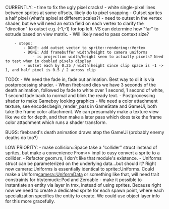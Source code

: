 CURRENTLY:
    - time to fix the ugly pixel cracks!
        - white single-pixel lines between sprites at some offsets, likely do to pixel snapping
            - Outset sprites a half pixel (what's apixel at different scales?)
            - need to outset in the vertex shader, but we will need an extra field on each vertex to clarify the "direction" to outset e.g. (-1,-1) for top left. VS can determine how "far" to extrude based on view matrix. - Will likely need to pass context size?

        - steps:
            - DONE: add outset vector to sprite::rendering::Vertex
            - DONE: Add framebuffer width/height to camera uniforms
                - is projection width/height seem to actually pixels? Need to test when in doubled pixels display
            - outset each by 0.25 / width|height since clip space is -1 -> 1, and half pixel is 0.5 / 2 across clip


TODO:
    - We need the fade in, fade out animation. Best way to di it is via postprocessing shader.
        - When firebrand dies we have 3 seconds of the death animation, followed by fade to white over 1 second, 1 second of white, 1 second fade back to normal and blink the ready text.
    - Postprocessing shader to make Gameboy looking graphics
        - We need a color attachment texture, see  encoder.begin_render_pass in GameState and GameUi, both take the frame color attachment. We can presumably make a texture view like we do for depth, and then make a later pass which does take the frame color attachment which runs a shader transform.

BUGS:
    firebrand's death animation draws atop the GameUi (probably enemy deaths do too?)

LOW PRIORITY:
    - make collision::Space take a "collider" struct instead of sprites, but make a convenience From<> impl to easy convert a sprite to a collider.
    - Refactor geom.rs, I don't like that module's existence.
    - Uniforms struct can be parameterized on the underlying data...but should it? Right now camera::Uniforms is essentially identical to sprite::Uniforms. Could make a Uniform<camera::UniformData> or something like that, will need trait constraints for btytemuck::Pod and Zeroable
    - make it possible to instantiate an entity via <object> layer in tmx, instead of using sprites. Because right now we need to create a dedicated sprite for each spawn point, where each specialization specifies the entity to create. We could use object layer info for this more gracefully.
